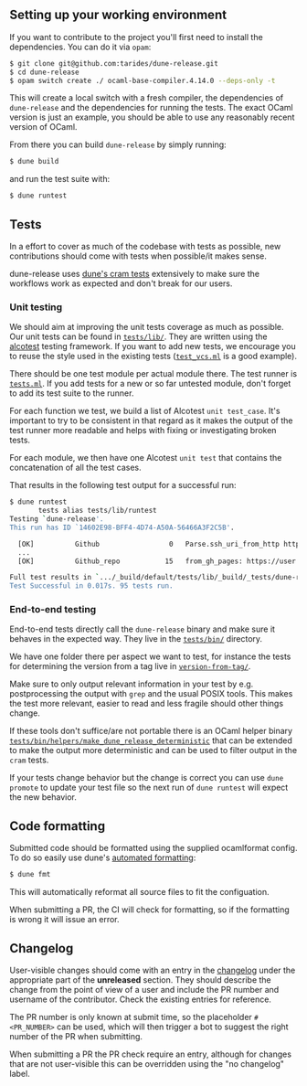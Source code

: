 ## Setting up your working environment

If you want to contribute to the project you'll first need to install the dependencies.
You can do it via `opam`:

```sh
$ git clone git@github.com:tarides/dune-release.git
$ cd dune-release
$ opam switch create ./ ocaml-base-compiler.4.14.0 --deps-only -t
```

This will create a local switch with a fresh compiler, the dependencies of
`dune-release` and the dependencies for running the tests. The exact OCaml
version is just an example, you should be able to use any reasonably recent
version of OCaml.

From there you can build `dune-release` by simply running:

```sh
$ dune build
```

and run the test suite with:

```sh
$ dune runtest
```

## Tests

In a effort to cover as much of the codebase with tests as possible, new contributions
should come with tests when possible/it makes sense.

dune-release uses [dune's cram
tests](https://dune.readthedocs.io/en/stable/tests.html#cram-tests) extensively
to make sure the workflows work as expected and don't break for our users.

### Unit testing

We should aim at improving the unit tests coverage as much as possible. Our
unit tests can be found in [`tests/lib/`](tests/lib). They are written using
the [alcotest](https://github.com/mirage/alcotest) testing framework. If you
want to add new tests, we encourage you to reuse the style used in the existing
tests ([`test_vcs.ml`](tests/lib/test_vcs.ml) is a good example).

There should be one test module per actual module there. The test runner is
[`tests.ml`](tests/lib/tests.ml). If you add tests for a new or so far untested
module, don't forget to add its test suite to the runner.

For each function we test, we build a list of Alcotest `unit test_case`. It's
important to try to be consistent in that regard as it makes the output of the
test runner more readable and helps with fixing or investigating broken tests.

For each module, we then have one Alcotest `unit test` that contains the
concatenation of all the test cases.

That results in the following test output for a successful run:

```sh
$ dune runtest
       tests alias tests/lib/runtest
Testing `dune-release'.
This run has ID `14602E98-BFF4-4D74-A50A-56466A3F2C5B'.

  [OK]          Github                 0   Parse.ssh_uri_from_http https://gi...
  ...
  [OK]          Github_repo           15   from_gh_pages: https://user.github...

Full test results in `.../_build/default/tests/lib/_build/_tests/dune-release'.
Test Successful in 0.017s. 95 tests run.
```

### End-to-end testing

End-to-end tests directly call the `dune-release` binary and make sure it
behaves in the expected way. They live in the [`tests/bin/`](tests/bin)
directory.

We have one folder there per aspect we want to test, for instance the tests for
determining the version from a tag live in
[`version-from-tag/`](tests/bin/version-from-tag).

Make sure to only output relevant information in your test by e.g.
postprocessing the output with `grep` and the usual POSIX tools. This makes the
test more relevant, easier to read and less fragile should other things change.

If these tools don't suffice/are not portable there is an OCaml helper binary
[`tests/bin/helpers/make_dune_release_deterministic`](tests/bin/helpers/make_dune_release_deterministic.ml)
that can be extended to make the output more deterministic and can be used to
filter output in the `cram` tests.

If your tests change behavior but the change is correct you can use `dune
promote` to update your test file so the next run of `dune runtest` will expect
the new behavior.

## Code formatting

Submitted code should be formatted using the supplied ocamlformat config. To do
so easily use dune's [automated
formatting](https://dune.readthedocs.io/en/stable/formatting.html#formatting-a-project):

```sh
$ dune fmt
```

This will automatically reformat all source files to fit the configuation.

When submitting a PR, the CI will check for formatting, so if the formatting is
wrong it will issue an error.

## Changelog

User-visible changes should come with an entry in the [changelog](CHANGES.md)
under the appropriate part of the **unreleased** section. They should describe
the change from the point of view of a user and include the PR number and
username of the contributor. Check the existing entries for reference.

The PR number is only known at submit time, so the placeholder `#<PR_NUMBER>`
can be used, which will then trigger a bot to suggest the right number of the
PR when submitting.

When submitting a PR the PR check require an entry, although for changes that
are not user-visible this can be overridden using the "no changelog" label.
